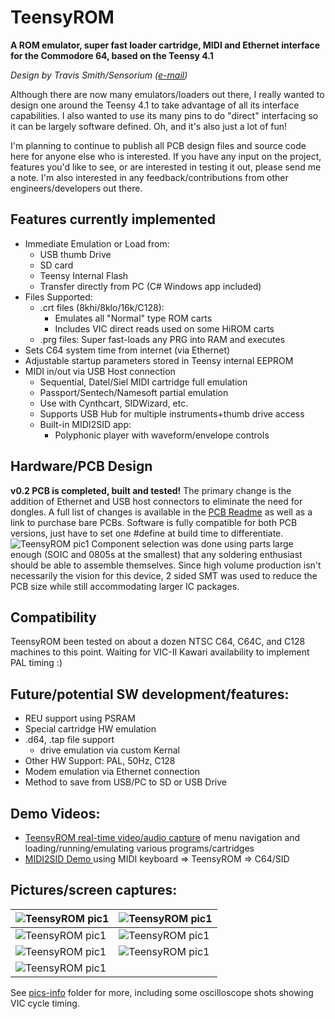# TeensyROM
**A ROM emulator, super fast loader cartridge, MIDI and Ethernet interface for the Commodore 64, based on the Teensy 4.1**

*Design by Travis Smith/Sensorium ([e-mail](mailto:travis@sensoriumembedded.com))* 

Although there are now many emulators/loaders out there, I really wanted to design one around the Teensy 4.1 to take advantage of all its interface capabilities.  I also wanted to use its many pins to do "direct" interfacing so it can be largely software defined.  Oh, and it's also just a lot of fun!

I'm planning to continue to publish all PCB design files and source code here for anyone else who is interested.   If you have any input on the project, features you'd like to see, or are interested in testing it out, please send me a note.    I'm also interested in any feedback/contributions from other engineers/developers out there.

## Features currently implemented
* Immediate Emulation or Load from:
  * USB thumb Drive
  * SD card
  * Teensy Internal Flash
  * Transfer directly from PC (C# Windows app included)
* Files Supported:
  * .crt files (8khi/8klo/16k/C128):
    * Emulates all "Normal" type ROM carts
    * Includes VIC direct reads used on some HiROM carts
  * .prg files: Super fast-loads any PRG into RAM and executes
* Sets C64 system time from internet (via Ethernet)
* Adjustable startup parameters stored in Teensy internal EEPROM
* MIDI in/out via USB Host connection
  * Sequential, Datel/Siel MIDI cartridge full emulation 
  * Passport/Sentech/Namesoft partial emulation
  * Use with Cynthcart, SIDWizard, etc.
  * Supports USB Hub for multiple instruments+thumb drive access
  * Built-in MIDI2SID app: 
    * Polyphonic player with waveform/envelope controls

## Hardware/PCB Design
**v0.2 PCB is completed, built and tested!**
The primary change is the addition of Ethernet and USB host connectors to eliminate the need for dongles.  A full list of changes is available in the [PCB Readme](https://github.com/SensoriumEmbedded/TeensyROM/blob/main/PCB/PCB_Readme.md) as well as a link to purchase bare PCBs.    Software is fully compatible for both PCB versions, just have to set one #define at build time to differentiate.
![TeensyROM pic1](https://github.com/SensoriumEmbedded/TeensyROM/raw/main/pics-info/v0.2/v0.2%20ang.jpg)
Component selection was done using parts large enough (SOIC and 0805s at the smallest) that any soldering enthusiast should be able to assemble themselves.   Since high volume production isn't necessarily the vision for this device, 2 sided SMT was used to reduce the PCB size while still accommodating larger IC packages.
   
## Compatibility
TeensyROM been tested on about a dozen NTSC C64, C64C, and C128 machines to this point.  Waiting for VIC-II Kawari availability to implement PAL timing  :) 

## Future/potential SW development/features:
* REU support using PSRAM
* Special cartridge HW emulation
* .d64, .tap file support
  * drive emulation via custom Kernal
* Other HW Support: PAL, 50Hz, C128
* Modem emulation via Ethernet connection
* Method to save from USB/PC to SD or USB Drive

## Demo Videos:
*  [TeensyROM real-time video/audio capture](https://www.youtube.com/watch?v=RyowR9huh0A) of menu navigation and loading/running/emulating various programs/cartridges
* [MIDI2SID Demo ](https://www.youtube.com/watch?v=3BsX_jxIYKY) using MIDI keyboard => TeensyROM => C64/SID
## Pictures/screen captures:
| ![TeensyROM pic1](https://github.com/SensoriumEmbedded/TeensyROM/raw/main/pics-info/v0.2/v0.2%20top.jpg) | ![TeensyROM pic1](https://github.com/SensoriumEmbedded/TeensyROM/raw/main/pics-info/v0.2/20230307_164007.jpg) | 
|--|--|
![TeensyROM pic1](https://github.com/SensoriumEmbedded/TeensyROM/raw/main/pics-info/v0.2/20230307_163653.jpg) |![TeensyROM pic1](https://github.com/SensoriumEmbedded/TeensyROM/raw/main/pics-info/v0.2/20230308_121851%20edit.jpg)  |
|![TeensyROM pic1](https://github.com/SensoriumEmbedded/TeensyROM/raw/main/pics-info/Screen%20captures/Main%20Menu.png)|![TeensyROM pic1](https://github.com/SensoriumEmbedded/TeensyROM/raw/main/pics-info/Screen%20captures/MIDI%20to%20SID.png)|
![TeensyROM pic1](https://github.com/SensoriumEmbedded/TeensyROM/raw/main/pics-info/Screen%20captures/WinPC%20x-fer%20app.png)|
See [pics-info](https://github.com/SensoriumEmbedded/TeensyROM/tree/main/pics-info) folder for more, including some oscilloscope shots showing VIC cycle timing.

